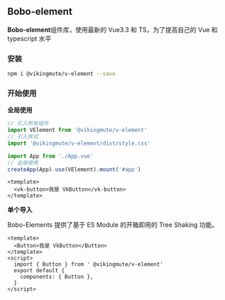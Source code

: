 ## Bobo-element

**Bobo-element**组件库，使用最新的 Vue3.3 和 TS，为了提高自己的 Vue 和 typescript 水平

### 安装


```bash
npm i @vikingmute/v-element --save
```

### 开始使用

**全局使用**


```js
// 引入所有组件
import VElement from '@vikingmute/v-element'
// 引入样式
import '@vikingmute/v-element/dist/style.css'

import App from './App.vue'
// 全局使用
createApp(App).use(VElement).mount('#app')
```

```vue
<template>
  <vk-button>我是 VkButton</vk-button>
</template>
```

**单个导入**

Bobo-Elements 提供了基于 ES Module 的开箱即用的 Tree Shaking 功能。


```vue
<template>
  <Button>我是 VkButton</Button>
</template>
<script>
  import { Button } from ' @vikingmute/v-element'
  export default {
    components: { Button },
  }
</script>
```

